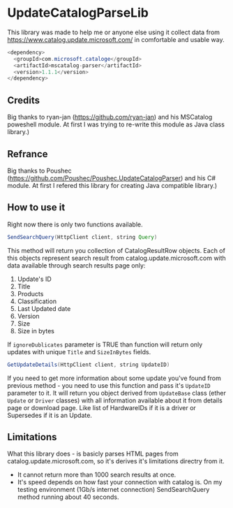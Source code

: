 # UpdateCatalogParseLib

This library was made to help me or anyone else using it collect data from https://www.catalog.update.microsoft.com/ in
comfortable and usable way.

``` java
<dependency>
  <groupId>com.microsoft.cataloge</groupId>
  <artifactId>mscatalog-parser</artifactId>
  <version>1.1.1</version>
</dependency>
```

## Credits

Big thanks to ryan-jan (https://github.com/ryan-jan) and his MSCatalog poweshell module. At first I was trying to
re-write this module as Java class library.)

## Refrance

Big thanks to Poushec (https://github.com/Poushec/Poushec.UpdateCatalogParser) and his C# module. At first I refered this library for creating Java compatible library.)

## How to use it

Right now there is only two functions available.

``` java
SendSearchQuery(HttpClient client, string Query)
```

This method will return you collection of CatalogResultRow objects. Each of this objects represent search result from
catalog.update.microsoft.com with data available through
search results page only:

1. Update's ID
2. Title
3. Products
4. Classification
5. Last Updated date
6. Version
7. Size
8. Size in bytes

If `ignoreDublicates` parameter is TRUE than function will return only updates with unique `Title` and `SizeInBytes`
fields.

``` java
GetUpdateDetails(HttpClient client, string UpdateID)
```

If you need to get more information about some update you've found from previous method - you need to use this function
and pass it's `UpdateID` parameter to it.
It will return you object derived from `UpdateBase` class (ether `Update` or `Driver` classes) with all information
available about it from details page or download page.
Like list of HardwareIDs if it is a driver or Supersedes if it is an Update.

## Limitations

What this library does - is basicly parses HTML pages from catalog.update.microsoft.com, so it's derives it's
limitations directry from it.

* It cannot return more than 1000 search results at once.
* It's speed depends on how fast your connection with catalog is. On my testing environment (1Gb/s internet connection)
  SendSearchQuery method running about 40 seconds.
